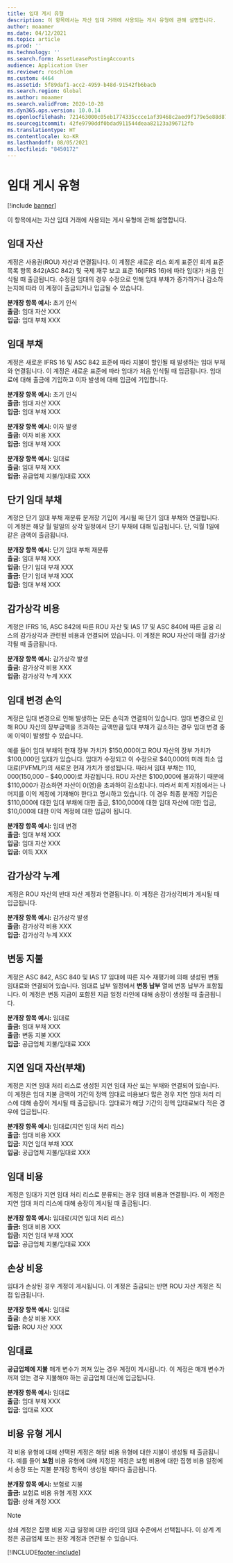```yaml
---
title: 임대 게시 유형
description: 이 항목에서는 자산 임대 거래에 사용되는 게시 유형에 관해 설명합니다.
author: moaamer
ms.date: 04/12/2021
ms.topic: article
ms.prod: ''
ms.technology: ''
ms.search.form: AssetLeasePostingAccounts
audience: Application User
ms.reviewer: roschlom
ms.custom: 4464
ms.assetid: 5f89daf1-acc2-4959-b48d-91542fb6bacb
ms.search.region: Global
ms.author: moaamer
ms.search.validFrom: 2020-10-28
ms.dyn365.ops.version: 10.0.14
ms.openlocfilehash: 721463000c05eb1774335ccce1af39468c2aed9f179e5e88d8725f4d265d6870
ms.sourcegitcommit: 42fe9790ddf0bdad911544deaa82123a396712fb
ms.translationtype: HT
ms.contentlocale: ko-KR
ms.lasthandoff: 08/05/2021
ms.locfileid: "8450172"
---
```

# <a name="lease-posting-types"></a>임대 게시 유형

[!include [banner](../includes/banner.md)]

이 항목에서는 자산 임대 거래에 사용되는 게시 유형에 관해 설명합니다.

## <a name="lease-asset"></a>임대 자산

계정은 사용권(ROU) 자산과 연결됩니다. 이 계정은 새로운 리스 회계 표준인 회계 표준 목록 항목 842(ASC 842) 및 국제 재무 보고 표준 16(IFRS 16)에 따라 임대가 처음 인식될 때 출금됩니다. 수정된 임대의 경우 수정으로 인해 임대 부채가 증가하거나 감소하는지에 따라 이 계정이 출금되거나 입금될 수 있습니다.

**분개장 항목 예시:** 초기 인식<br>
**출금:** 임대 자산 XXX<br>
**입금:** 임대 부채 XXX

## <a name="lease-liability"></a>임대 부채

계정은 새로운 IFRS 16 및 ASC 842 표준에 따라 지불이 할인될 때 발생하는 임대 부채와 연결됩니다. 이 계정은 새로운 표준에 따라 임대가 처음 인식될 때 입금됩니다. 임대료에 대해 출금에 기입하고 이자 발생에 대해 입금에 기입합니다.

**분개장 항목 예시:** 초기 인식<br>
**출금:** 임대 자산 XXX<br>
**입금:** 임대 부채 XXX

**분개장 항목 예시:** 이자 발생<br>
**출금:** 이자 비용 XXX<br>
**입금:** 임대 부채 XXX

**분개장 항목 예시:** 임대료<br>
**출금:** 임대 부채 XXX<br>
**입금:** 공급업체 지불/임대료 XXX

## <a name="short-term-lease-liability"></a>단기 임대 부채

계정은 단기 임대 부채 재분류 분개장 기입이 게시될 때 단기 임대 부채와 연결됩니다. 이 계정은 해당 월 말일의 상각 일정에서 단기 부채에 대해 입금됩니다. 단, 익월 1일에 같은 금액이 출금됩니다.

**분개장 항목 예시:** 단기 임대 부채 재분류<br>
**출금:** 임대 부채 XXX<br>
**입금:** 단기 임대 부채 XXX<br>
**출금:** 단기 임대 부채 XXX<br>
**입금:** 임대 부채 XXX

## <a name="depreciation-expense"></a>감가상각 비용

계정은 IFRS 16, ASC 842에 따른 ROU 자산 및 IAS 17 및 ASC 840에 따른 금융 리스의 감가상각과 관련된 비용과 연결되어 있습니다. 이 계정은 ROU 자산이 매월 감가상각될 때 출금됩니다.

**분개장 항목 예시:** 감가상각 발생<br>
**출금:** 감가상각 비용 XXX<br>
**입금:** 감가상각 누계 XXX

## <a name="gainloss-on-lease-modification"></a>임대 변경 손익

계정은 임대 변경으로 인해 발생하는 모든 손익과 연결되어 있습니다. 임대 변경으로 인해 ROU 자산의 장부금액을 초과하는 금액만큼 임대 부채가 감소하는 경우 임대 변경 중에 이익이 발생할 수 있습니다.

예를 들어 임대 부채의 현재 장부 가치가 $150,000이고 ROU 자산의 장부 가치가 $100,000인 임대가 있습니다. 임대가 수정되고 이 수정으로 $40,000의 미래 최소 임대료(PVFMLP)의 새로운 현재 가치가 생성됩니다. 따라서 임대 부채는 $110,000($150,000 – $40,000)로 차감됩니다. ROU 자산은 $100,000에 불과하기 때문에 $110,000가 감소하면 자산이 0(영)을 초과하여 감소합니다. 따라서 회계 지침에서는 나머지를 이익 계정에 기재해야 한다고 명시하고 있습니다. 이 경우 최종 분개장 기입은 $110,000에 대한 임대 부채에 대한 출금, $100,000에 대한 임대 자산에 대한 입금, $10,000에 대한 이익 계정에 대한 입금이 됩니다.

**분개장 항목 예시:** 임대 변경<br>
**출금:** 임대 부채 XXX<br>
**입금:** 임대 자산 XXX<br>
**입금:** 이득 XXX

## <a name="accumulated-depreciation"></a>감가상각 누계

계정은 ROU 자산의 반대 자산 계정과 연결됩니다. 이 계정은 감가상각비가 게시될 때 입금됩니다.

**분개장 항목 예시:** 감가상각 발생<br>
**출금:** 감가상각 비용 XXX<br>
**입금:** 감가상각 누계 XXX

## <a name="variable-payment"></a>변동 지불

계정은 ASC 842, ASC 840 및 IAS 17 임대에 따른 지수 재평가에 의해 생성된 변동 임대료와 연결되어 있습니다. 임대료 납부 일정에서 **변동 납부** 열에 변동 납부가 포함됩니다. 이 계정은 변동 지급이 포함된 지급 일정 라인에 대해 송장이 생성될 때 출금됩니다.

**분개장 항목 예시:** 임대료<br>
**출금:** 임대 부채 XXX<br>
**출금:** 변동 지불 XXX<br>
**입금:** 공급업체 지불/임대료 XXX

## <a name="deferred-rent-asset-liability"></a>지연 임대 자산(부채)

계정은 지연 임대 처리 리스로 생성된 지연 임대 자산 또는 부채와 연결되어 있습니다. 이 계정은 임대 지불 금액이 기간의 정액 임대료 비용보다 많은 경우 지연 임대 처리 리스에 대해 송장이 게시될 때 출금됩니다. 임대료가 해당 기간의 정액 임대료보다 적은 경우에 입금됩니다.

**분개장 항목 예시:** 임대료(지연 임대 처리 리스)<br>
**출금:** 임대 비용 XXX<br>
**입금:** 지연 임대 부채 XXX<br>
**입금:** 공급업체 지불/임대료 XXX

## <a name="lease-expense"></a>임대 비용

계정은 임대가 지연 임대 처리 리스로 분류되는 경우 임대 비용과 연결됩니다. 이 계정은 지연 임대 처리 리스에 대해 송장이 게시될 때 출금됩니다.

**분개장 항목 예시:** 임대료(지연 임대 처리 리스)<br>
**출금:** 임대 비용 XXX<br>
**입금:** 지연 임대 부채 XXX<br>
**입금:** 공급업체 지불/임대료 XXX

## <a name="impairment-expense"></a>손상 비용

임대가 손상된 경우 계정이 게시됩니다. 이 계정은 출금되는 반면 ROU 자산 계정은 직접 입금됩니다.

**분개장 항목 예시:** 임대료<br>
**출금:** 손상 비용 XXX<br>
**입금:** ROU 자산 XXX

## <a name="lease-payment"></a>임대료

**공급업체에 지불** 매개 변수가 꺼져 있는 경우 계정이 게시됩니다. 이 계정은 매개 변수가 꺼져 있는 경우 지불해야 하는 공급업체 대신에 입금됩니다.

**분개장 항목 예시:** 임대료<br>
**출금:** 임대 부채 XXX<br>
**입금:** 임대료 XXX

## <a name="expense-type-postings"></a>비용 유형 게시

각 비용 유형에 대해 선택된 계정은 해당 비용 유형에 대한 지불이 생성될 때 출금됩니다. 예를 들어 **보험** 비용 유형에 대해 지정된 계정은 보험 비용에 대한 집행 비용 일정에서 송장 또는 지불 분개장 항목이 생성될 때마다 출금됩니다.

**분개장 항목 예시:** 보험료 지불<br>
**출금:** 보험료 비용 유형 계정 XXX<br>
**입금:** 상쇄 계정 XXX

> [!NOTE]
> 상쇄 계정은 집행 비용 지급 일정에 대한 라인의 임대 수준에서 선택됩니다. 이 상계 계정은 공급업체 또는 원장 계정과 연관될 수 있습니다.


[!INCLUDE[footer-include](../../includes/footer-banner.md)]

